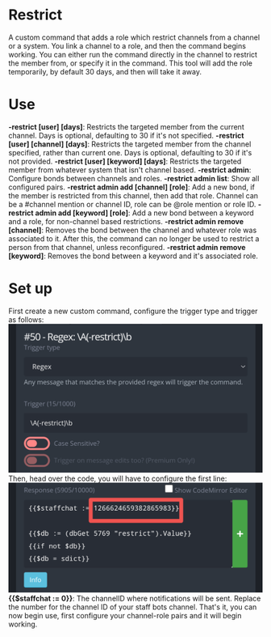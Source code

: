 # Restrict
A custom command that adds a role which restrict channels from a channel or a system. You link a channel to a role, and then the command begins working. You can either run the command directly in the channel to restrict the member from, or specify it in the command. This tool will add the role temporarily, by default 30 days, and then will take it away.

# Use
**-restrict [user] [days]**: Restricts the targeted member from the current channel. Days is optional, defaulting to 30 if it's not specified.
**-restrict [user] [channel] [days]**: Restricts the targeted member from the channel specified, rather than current one. Days is optional, defaulting to 30 if it's not provided.
**-restrict [user] [keyword] [days]**: Restricts the targeted member from whatever system that isn't channel based. 
**-restrict admin**: Configure bonds between channels and roles.
**-restrict admin list**: Show all configured pairs.
**-restrict admin add [channel] [role]**: Add a new bond, if the member is restricted from this channel, then add that role. Channel can be a #channel mention or channel ID, role can be @role mention or role ID.
**-restrict admin add [keyword] [role]**: Add a new bond between a keyword and a role, for non-channel based restrictions. 
**-restrict admin remove [channel]**: Removes the bond between the channel and whatever role was associated to it. After this, the command can no longer be used to restrict a person from that channel, unless reconfigured.
**-restrict admin remove [keyword]**: Removes the bond between a keyword and it's associated role.

# Set up
First create a new custom command, configure the trigger type and trigger as follows:
![image](../ignore/restrict1.png)
Then, head over the code, you will have to configure the first line:
![image](../ignore/restrict2.png)
**{{$staffchat := 0}}**: The channelID where notifications will be sent. Replace the number for the channel ID of your staff bots channel.
That's it, you can now begin use, first configure your channel-role pairs and it will begin working.
